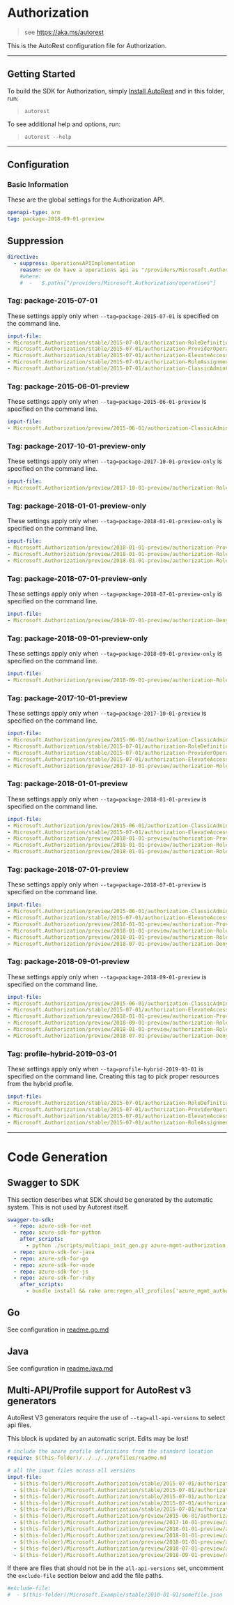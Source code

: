 # Authorization

> see https://aka.ms/autorest

This is the AutoRest configuration file for Authorization.



---
## Getting Started
To build the SDK for Authorization, simply [Install AutoRest](https://aka.ms/autorest/install) and in this folder, run:

> `autorest`

To see additional help and options, run:

> `autorest --help`
---

## Configuration



### Basic Information
These are the global settings for the Authorization API.

``` yaml
openapi-type: arm
tag: package-2018-09-01-preview
```

## Suppression
``` yaml
directive:
  - suppress: OperationsAPIImplementation
    reason: we do have a operations api as "/providers/Microsoft.Authorization/operations"
    #where:
    #  -   $.paths["/providers/Microsoft.Authorization/operations"]

```

### Tag: package-2015-07-01

These settings apply only when `--tag=package-2015-07-01` is specified on the command line.

``` yaml $(tag) == 'package-2015-07-01'
input-file:
- Microsoft.Authorization/stable/2015-07-01/authorization-RoleDefinitionsCalls.json
- Microsoft.Authorization/stable/2015-07-01/authorization-ProviderOperationsCalls.json
- Microsoft.Authorization/stable/2015-07-01/authorization-ElevateAccessCalls.json
- Microsoft.Authorization/stable/2015-07-01/authorization-RoleAssignmentsCalls.json
- Microsoft.Authorization/stable/2015-07-01/authorization-ClassicAdminCalls.json
```

### Tag: package-2015-06-01-preview

These settings apply only when `--tag=package-2015-06-01-preview` is specified on the command line.

``` yaml $(tag) == 'package-2015-06-01-preview'
input-file:
- Microsoft.Authorization/preview/2015-06-01/authorization-ClassicAdminCalls.json
```

### Tag: package-2017-10-01-preview-only

These settings apply only when `--tag=package-2017-10-01-preview-only` is specified on the command line.

``` yaml $(tag) == 'package-2017-10-01-preview-only'
input-file:
- Microsoft.Authorization/preview/2017-10-01-preview/authorization-RoleAssignmentsCalls.json
```

### Tag: package-2018-01-01-preview-only

These settings apply only when `--tag=package-2018-01-01-preview-only` is specified on the command line.

``` yaml $(tag) == 'package-2018-01-01-preview-only'
input-file:
- Microsoft.Authorization/preview/2018-01-01-preview/authorization-ProviderOperationsCalls.json
- Microsoft.Authorization/preview/2018-01-01-preview/authorization-RoleAssignmentsCalls.json
- Microsoft.Authorization/preview/2018-01-01-preview/authorization-RoleDefinitionsCalls.json
```

### Tag: package-2018-07-01-preview-only

These settings apply only when `--tag=package-2018-07-01-preview-only` is specified on the command line.

``` yaml $(tag) == 'package-2018-07-01-preview-only'
input-file:
- Microsoft.Authorization/preview/2018-07-01-preview/authorization-DenyAssignmentGetCalls.json
```

### Tag: package-2018-09-01-preview-only

These settings apply only when `--tag=package-2018-09-01-preview-only` is specified on the command line.

``` yaml $(tag) == 'package-2018-09-01-preview-only'
input-file:
- Microsoft.Authorization/preview/2018-09-01-preview/authorization-RoleAssignmentsCalls.json
```

### Tag: package-2017-10-01-preview

These settings apply only when `--tag=package-2017-10-01-preview` is specified on the command line.

``` yaml $(tag) == 'package-2017-10-01-preview'
input-file:
- Microsoft.Authorization/preview/2015-06-01/authorization-ClassicAdminCalls.json
- Microsoft.Authorization/stable/2015-07-01/authorization-RoleDefinitionsCalls.json
- Microsoft.Authorization/stable/2015-07-01/authorization-ProviderOperationsCalls.json
- Microsoft.Authorization/stable/2015-07-01/authorization-ElevateAccessCalls.json
- Microsoft.Authorization/preview/2017-10-01-preview/authorization-RoleAssignmentsCalls.json
```

### Tag: package-2018-01-01-preview

These settings apply only when `--tag=package-2018-01-01-preview` is specified on the command line.

``` yaml $(tag) == 'package-2018-01-01-preview'
input-file:
- Microsoft.Authorization/preview/2015-06-01/authorization-ClassicAdminCalls.json
- Microsoft.Authorization/stable/2015-07-01/authorization-ElevateAccessCalls.json
- Microsoft.Authorization/preview/2018-01-01-preview/authorization-ProviderOperationsCalls.json
- Microsoft.Authorization/preview/2018-01-01-preview/authorization-RoleAssignmentsCalls.json
- Microsoft.Authorization/preview/2018-01-01-preview/authorization-RoleDefinitionsCalls.json
```

### Tag: package-2018-07-01-preview

These settings apply only when `--tag=package-2018-07-01-preview` is specified on the command line.

``` yaml $(tag) == 'package-2018-07-01-preview'
input-file:
- Microsoft.Authorization/preview/2015-06-01/authorization-ClassicAdminCalls.json
- Microsoft.Authorization/stable/2015-07-01/authorization-ElevateAccessCalls.json
- Microsoft.Authorization/preview/2018-01-01-preview/authorization-ProviderOperationsCalls.json
- Microsoft.Authorization/preview/2018-01-01-preview/authorization-RoleAssignmentsCalls.json
- Microsoft.Authorization/preview/2018-01-01-preview/authorization-RoleDefinitionsCalls.json
- Microsoft.Authorization/preview/2018-07-01-preview/authorization-DenyAssignmentGetCalls.json
```

### Tag: package-2018-09-01-preview

These settings apply only when `--tag=package-2018-09-01-preview` is specified on the command line.

``` yaml $(tag) == 'package-2018-09-01-preview'
input-file:
- Microsoft.Authorization/preview/2015-06-01/authorization-ClassicAdminCalls.json
- Microsoft.Authorization/stable/2015-07-01/authorization-ElevateAccessCalls.json
- Microsoft.Authorization/preview/2018-01-01-preview/authorization-ProviderOperationsCalls.json
- Microsoft.Authorization/preview/2018-09-01-preview/authorization-RoleAssignmentsCalls.json
- Microsoft.Authorization/preview/2018-01-01-preview/authorization-RoleDefinitionsCalls.json
- Microsoft.Authorization/preview/2018-07-01-preview/authorization-DenyAssignmentGetCalls.json
```

### Tag: profile-hybrid-2019-03-01

These settings apply only when `--tag=profile-hybrid-2019-03-01` is specified on the command line.
Creating this tag to pick proper resources from the hybrid profile.

``` yaml $(tag) == 'profile-hybrid-2019-03-01'
input-file:
- Microsoft.Authorization/stable/2015-07-01/authorization-RoleDefinitionsCalls.json
- Microsoft.Authorization/stable/2015-07-01/authorization-ProviderOperationsCalls.json
- Microsoft.Authorization/stable/2015-07-01/authorization-ElevateAccessCalls.json
- Microsoft.Authorization/stable/2015-07-01/authorization-RoleAssignmentsCalls.json
```

---
# Code Generation


## Swagger to SDK

This section describes what SDK should be generated by the automatic system.
This is not used by Autorest itself.

``` yaml $(swagger-to-sdk)
swagger-to-sdk:
  - repo: azure-sdk-for-net
  - repo: azure-sdk-for-python
    after_scripts:
      - python ./scripts/multiapi_init_gen.py azure-mgmt-authorization --default-api-version=2018-09-01-preview
  - repo: azure-sdk-for-java
  - repo: azure-sdk-for-go
  - repo: azure-sdk-for-node
  - repo: azure-sdk-for-js
  - repo: azure-sdk-for-ruby
    after_scripts:
      - bundle install && rake arm:regen_all_profiles['azure_mgmt_authorization']
```

## Go

See configuration in [readme.go.md](./readme.go.md)

## Java

See configuration in [readme.java.md](./readme.java.md)

## Multi-API/Profile support for AutoRest v3 generators 

AutoRest V3 generators require the use of `--tag=all-api-versions` to select api files.

This block is updated by an automatic script. Edits may be lost!

``` yaml $(tag) == 'all-api-versions' /* autogenerated */
# include the azure profile definitions from the standard location
require: $(this-folder)/../../../profiles/readme.md

# all the input files across all versions
input-file:
  - $(this-folder)/Microsoft.Authorization/stable/2015-07-01/authorization-RoleDefinitionsCalls.json
  - $(this-folder)/Microsoft.Authorization/stable/2015-07-01/authorization-ProviderOperationsCalls.json
  - $(this-folder)/Microsoft.Authorization/stable/2015-07-01/authorization-ElevateAccessCalls.json
  - $(this-folder)/Microsoft.Authorization/stable/2015-07-01/authorization-RoleAssignmentsCalls.json
  - $(this-folder)/Microsoft.Authorization/stable/2015-07-01/authorization-ClassicAdminCalls.json
  - $(this-folder)/Microsoft.Authorization/preview/2015-06-01/authorization-ClassicAdminCalls.json
  - $(this-folder)/Microsoft.Authorization/preview/2017-10-01-preview/authorization-RoleAssignmentsCalls.json
  - $(this-folder)/Microsoft.Authorization/preview/2018-01-01-preview/authorization-ProviderOperationsCalls.json
  - $(this-folder)/Microsoft.Authorization/preview/2018-01-01-preview/authorization-RoleAssignmentsCalls.json
  - $(this-folder)/Microsoft.Authorization/preview/2018-01-01-preview/authorization-RoleDefinitionsCalls.json
  - $(this-folder)/Microsoft.Authorization/preview/2018-07-01-preview/authorization-DenyAssignmentGetCalls.json
  - $(this-folder)/Microsoft.Authorization/preview/2018-09-01-preview/authorization-RoleAssignmentsCalls.json

```

If there are files that should not be in the `all-api-versions` set, 
uncomment the  `exclude-file` section below and add the file paths.

``` yaml $(tag) == 'all-api-versions'
#exclude-file: 
#  - $(this-folder)/Microsoft.Example/stable/2010-01-01/somefile.json
```


